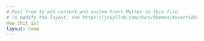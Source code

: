 ```yaml
---
# Feel free to add content and custom Front Matter to this file.
# To modify the layout, see https://jekyllrb.com/docs/themes/#overriding-theme-defaults
How shit is?
layout: home
---
```

